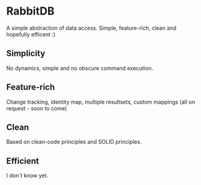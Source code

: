 RabbitDB
========

A simple abstraction of data access. Simple, feature-rich, clean and hopefully efficent :)

Simplicity
----------

No dynamics, simple and no obscure command execution.

Feature-rich
------------

Change tracking, identity map, multiple resultsets, custom mappings
(all on request - soon to come)

Clean
-----

Based on clean-code principles and SOLID principles.

Efficient
---------

I don´t know yet.
